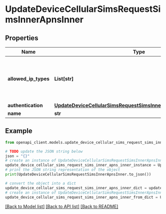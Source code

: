 # UpdateDeviceCellularSimsRequestSimsInnerApnsInner


## Properties

Name | Type | Description | Notes
------------ | ------------- | ------------- | -------------
**allowed_ip_types** | **List[str]** | IP versions to support (permitted values include &#39;ipv4&#39;, &#39;ipv6&#39;). | 
**authentication** | [**UpdateDeviceCellularSimsRequestSimsInnerApnsInnerAuthentication**](UpdateDeviceCellularSimsRequestSimsInnerApnsInnerAuthentication.md) |  | [optional] 
**name** | **str** | APN name. | 

## Example

```python
from openapi_client.models.update_device_cellular_sims_request_sims_inner_apns_inner import UpdateDeviceCellularSimsRequestSimsInnerApnsInner

# TODO update the JSON string below
json = "{}"
# create an instance of UpdateDeviceCellularSimsRequestSimsInnerApnsInner from a JSON string
update_device_cellular_sims_request_sims_inner_apns_inner_instance = UpdateDeviceCellularSimsRequestSimsInnerApnsInner.from_json(json)
# print the JSON string representation of the object
print(UpdateDeviceCellularSimsRequestSimsInnerApnsInner.to_json())

# convert the object into a dict
update_device_cellular_sims_request_sims_inner_apns_inner_dict = update_device_cellular_sims_request_sims_inner_apns_inner_instance.to_dict()
# create an instance of UpdateDeviceCellularSimsRequestSimsInnerApnsInner from a dict
update_device_cellular_sims_request_sims_inner_apns_inner_from_dict = UpdateDeviceCellularSimsRequestSimsInnerApnsInner.from_dict(update_device_cellular_sims_request_sims_inner_apns_inner_dict)
```
[[Back to Model list]](../README.md#documentation-for-models) [[Back to API list]](../README.md#documentation-for-api-endpoints) [[Back to README]](../README.md)


